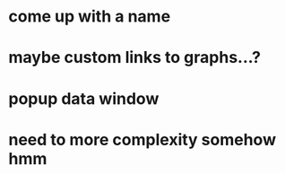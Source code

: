 # come up with a name
# maybe custom links to graphs...? 
# popup data window
# need to more complexity somehow hmm